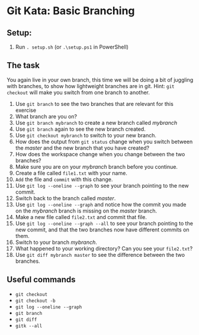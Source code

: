 # Git Kata: Basic Branching
## Setup:

1. Run `. setup.sh` (or `.\setup.ps1` in PowerShell)

## The task
You again live in your own branch, this time we will be doing a bit of juggling with branches, to show how lightweight branches are in git.
Hint: `git checkout` will make you switch from one branch to another.

1. Use `git branch` to see the two branches that are relevant for this exercise
2. What branch are you on?
3. Use `git branch mybranch` to create a new branch called _mybranch_
4. Use `git branch` again to see the new branch created.
5. Use `git checkout mybranch` to switch to your new branch.
6. How does the output from `git status` change when you switch between the _master_ and the new branch that you have created?
7. How does the workspace change when you change between the two branches?
8. Make sure you are on your _mybranch_ branch before you continue.
9. Create a file called `file1.txt` with your name.
10. `Add` the file and `commit` with this change.
11. Use `git log --oneline --graph` to see your branch pointing to the new commit.
12. Switch back to the branch called _master_.
13. Use `git log --oneline --graph` and notice how the commit you made on the _mybranch_ branch is missing on the _master_ branch.
14. Make a new file called `file2.txt` and commit that file.
15. Use `git log --oneline --graph --all` to see your branch pointing to the new commit, and that the two branches now have different commits on them.
16. Switch to your branch _mybranch_.
17. What happened to your working directory? Can you see your `file2.txt`?
18. Use `git diff mybranch master` to see the difference between the two branches.

## Useful commands
- `git checkout`
- `git checkout -b`
- `git log --oneline --graph`
- `git branch`
- `git diff`
- `gitk --all`
